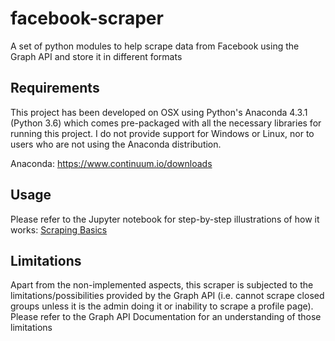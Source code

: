 # facebook-scraper
A set of python modules to help scrape data from Facebook using the Graph API and store it in different formats

## Requirements
This project has been developed on OSX using Python's Anaconda 4.3.1 (Python 3.6) which comes pre-packaged with all the necessary libraries for running this project. I do not provide support for Windows or Linux, nor to users who are not using the Anaconda distribution.

Anaconda: https://www.continuum.io/downloads

## Usage
Please refer to the Jupyter notebook for step-by-step illustrations of how it works:
[Scraping Basics](ScrapingBasics.ipynb)

## Limitations
Apart from the non-implemented aspects, this scraper is subjected to the limitations/possibilities provided by the Graph API (i.e. cannot scrape closed groups unless it is the admin doing it or inability to scrape a profile page). Please refer to the Graph API Documentation for an understanding of those limitations
